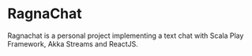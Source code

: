 # RagnaChat

Ragnachat is a personal project implementing a text chat with Scala Play Framework, Akka Streams and ReactJS.
